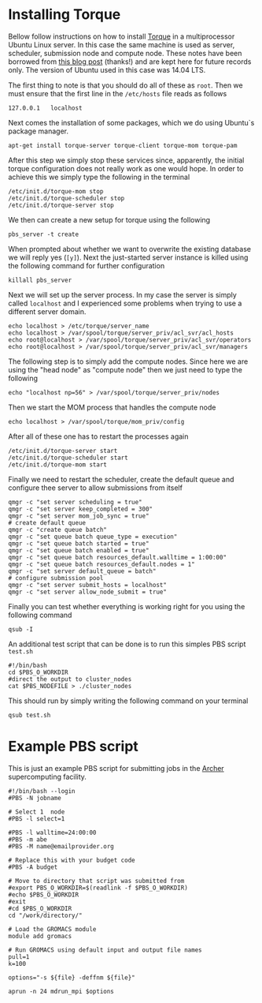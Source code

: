 # Installing Torque
Bellow follow instructions on how to install [Torque](http://www.adaptivecomputing.com/products/open-source/torque/)
in a multiprocessor Ubuntu Linux server. In this case the same machine is used as server, 
scheduler, submission node and compute node. These notes have been borrowed from 
[this blog post](https://jabriffa.wordpress.com/2015/02/11/installing-torquepbs-job-scheduler-on-ubuntu-14-04-lts/) 
(thanks!) and are kept here for future records only. The version of Ubuntu used in this 
case was 14.04 LTS. 

The first thing to note is that you should do all of these as `root`. Then we must ensure 
that the first line in the `/etc/hosts` file reads as follows
```
127.0.0.1	localhost
```

Next comes the installation of some packages, which we do using Ubuntu`s package manager.
```
apt-get install torque-server torque-client torque-mom torque-pam
```

After this step we simply stop these services since, apparently, the initial torque
 configuration does not really work as one would hope. In order to achieve this we simply
type the following in the terminal
```
/etc/init.d/torque-mom stop
/etc/init.d/torque-scheduler stop
/etc/init.d/torque-server stop
```

We then can create a new setup for torque using the following
```
pbs_server -t create
```
When prompted about whether we want to overwrite the existing database we will reply yes 
(`[y]`). Next the just-started server instance is killed using the following command for
further configuration
```
killall pbs_server
```
Next we will set up the server process. In my case the server is simply called `localhost`
and I experienced some problems when trying to use a different server domain. 
```
echo localhost > /etc/torque/server_name
echo localhost > /var/spool/torque/server_priv/acl_svr/acl_hosts
echo root@localhost > /var/spool/torque/server_priv/acl_svr/operators
echo root@localhost > /var/spool/torque/server_priv/acl_svr/managers
```
The following step is to simply add the compute nodes. Since here we are using the 
"head node" as "compute node" then we just need to type the following
```
echo "localhost np=56" > /var/spool/torque/server_priv/nodes
```

Then we start the MOM process that handles the compute node
```
echo localhost > /var/spool/torque/mom_priv/config
```

After all of these one has to restart the processes again
```
/etc/init.d/torque-server start
/etc/init.d/torque-scheduler start
/etc/init.d/torque-mom start
```

Finally we need to restart the scheduler, create the default queue and
configure thee server to allow submissions from itself
```
qmgr -c "set server scheduling = true"
qmgr -c "set server keep_completed = 300"
qmgr -c "set server mom_job_sync = true"
# create default queue
qmgr -c "create queue batch"
qmgr -c "set queue batch queue_type = execution"
qmgr -c "set queue batch started = true"
qmgr -c "set queue batch enabled = true"
qmgr -c "set queue batch resources_default.walltime = 1:00:00"
qmgr -c "set queue batch resources_default.nodes = 1"
qmgr -c "set server default_queue = batch"
# configure submission pool
qmgr -c "set server submit_hosts = localhost"
qmgr -c "set server allow_node_submit = true"
```

Finally you can test whether everything is working right for you using the following command
```
qsub -I
```
An additional test script that can be done is to run this simples PBS script `test.sh`
```
#!/bin/bash
cd $PBS_O_WORKDIR
#direct the output to cluster_nodes
cat $PBS_NODEFILE > ./cluster_nodes
```
This should run by simply writing the following command on your terminal 
```
qsub test.sh
```

# Example PBS script

This is just an example PBS script for submitting jobs in the 
[Archer](https://www.archer.ac.uk)
supercomputing facility.

```
#!/bin/bash --login
#PBS -N jobname

# Select 1  node
#PBS -l select=1

#PBS -l walltime=24:00:00
#PBS -m abe
#PBS -M name@emailprovider.org

# Replace this with your budget code
#PBS -A budget

# Move to directory that script was submitted from
#export PBS_O_WORKDIR=$(readlink -f $PBS_O_WORKDIR)
#echo $PBS_O_WORKDIR
#exit
#cd $PBS_O_WORKDIR
cd "/work/directory/"

# Load the GROMACS module
module add gromacs

# Run GROMACS using default input and output file names
pull=1
k=100

options="-s ${file} -deffnm ${file}"

aprun -n 24 mdrun_mpi $options
```
